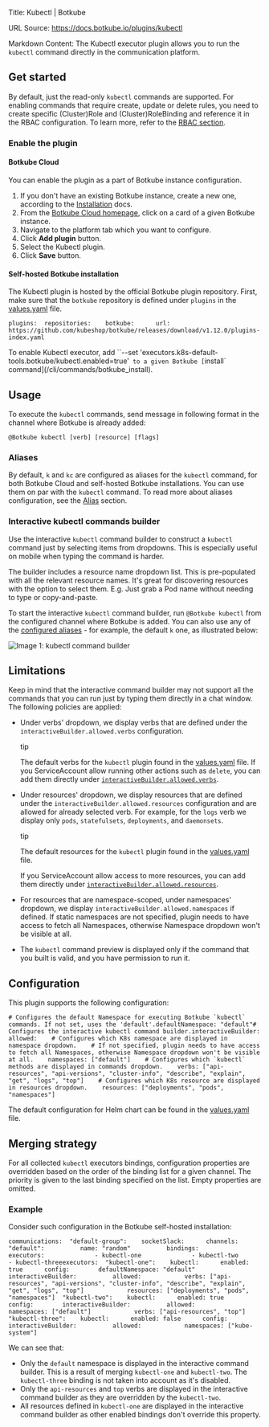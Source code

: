 Title: Kubectl | Botkube

URL Source: https://docs.botkube.io/plugins/kubectl

Markdown Content:
The Kubectl executor plugin allows you to run the `kubectl` command directly in the communication platform.

Get started[​](#get-started "Direct link to Get started")
---------------------------------------------------------

By default, just the read-only `kubectl` commands are supported. For enabling commands that require create, update or delete rules, you need to create specific (Cluster)Role and (Cluster)RoleBinding and reference it in the RBAC configuration. To learn more, refer to the [RBAC section](https://docs.botkube.io/features/rbac).

### Enable the plugin[​](#enable-the-plugin "Direct link to Enable the plugin")

#### Botkube Cloud[​](#botkube-cloud "Direct link to Botkube Cloud")

You can enable the plugin as a part of Botkube instance configuration.

1.  If you don't have an existing Botkube instance, create a new one, according to the [Installation](https://docs.botkube.io/) docs.
2.  From the [Botkube Cloud homepage](https://app.botkube.io/), click on a card of a given Botkube instance.
3.  Navigate to the platform tab which you want to configure.
4.  Click **Add plugin** button.
5.  Select the Kubectl plugin.
6.  Click **Save** button.

#### Self-hosted Botkube installation[​](#self-hosted-botkube-installation "Direct link to Self-hosted Botkube installation")

The Kubectl plugin is hosted by the official Botkube plugin repository. First, make sure that the `botkube` repository is defined under `plugins` in the [values.yaml](https://github.com/kubeshop/botkube/blob/main/helm/botkube/values.yaml) file.

```
plugins:  repositories:    botkube:      url: https://github.com/kubeshop/botkube/releases/download/v1.12.0/plugins-index.yaml
```

To enable Kubectl executor, add \`\`--set 'executors.k8s-default-tools.botkube/kubectl.enabled=true'` to a given Botkube [`install\` command\](/cli/commands/botkube\_install).

Usage[​](#usage "Direct link to Usage")
---------------------------------------

To execute the `kubectl` commands, send message in following format in the channel where Botkube is already added:

```
@Botkube kubectl [verb] [resource] [flags]
```

### Aliases[​](#aliases "Direct link to Aliases")

By default, `k` and `kc` are configured as aliases for the `kubectl` command, for both Botkube Cloud and self-hosted Botkube installations. You can use them on par with the `kubectl` command. To read more about aliases configuration, see the [Alias](https://docs.botkube.io/features/executing-commands#command-aliases) section.

### Interactive kubectl commands builder[​](#interactive-kubectl-commands-builder "Direct link to Interactive kubectl commands builder")

Use the interactive `kubectl` command builder to construct a `kubectl` command just by selecting items from dropdowns. This is especially useful on mobile when typing the command is harder.

The builder includes a resource name dropdown list. This is pre-populated with all the relevant resource names. It's great for discovering resources with the option to select them. E.g. Just grab a Pod name without needing to type or copy-and-paste.

To start the interactive `kubectl` command builder, run `@Botkube kubectl` from the configured channel where Botkube is added. You can also use any of the [configured aliases](https://docs.botkube.io/features/executing-commands#command-aliases) - for example, the default `k` one, as illustrated below:

![Image 1: kubectl command builder](https://docs.botkube.io/assets/images/kc-cmd-builder-90ea740becbf2c0f126436c4a6c013bd.gif)

Limitations[​](#limitations "Direct link to Limitations")
---------------------------------------------------------

Keep in mind that the interactive command builder may not support all the commands that you can run just by typing them directly in a chat window. The following policies are applied:

*   Under verbs' dropdown, we display verbs that are defined under the `interactiveBuilder.allowed.verbs` configuration.
    
    tip
    
    The default verbs for the `kubectl` plugin found in the [values.yaml](https://github.com/kubeshop/botkube/blob/main/helm/botkube/values.yaml) file. If you ServiceAccount allow running other actions such as `delete`, you can add them directly under [`interactiveBuilder.allowed.verbs`](#configuration).
    
*   Under resources' dropdown, we display resources that are defined under the `interactiveBuilder.allowed.resources` configuration and are allowed for already selected verb. For example, for the `logs` verb we display only `pods`, `statefulsets`, `deployments`, and `daemonsets`.
    
    tip
    
    The default resources for the `kubectl` plugin found in the [values.yaml](https://github.com/kubeshop/botkube/blob/main/helm/botkube/values.yaml) file.
    
    If you ServiceAccount allow access to more resources, you can add them directly under [`interactiveBuilder.allowed.resources`](#configuration).
    
*   For resources that are namespace-scoped, under namespaces' dropdown, we display `interactiveBuilder.allowed.namespaces` if defined. If static namespaces are not specified, plugin needs to have access to fetch all Namespaces, otherwise Namespace dropdown won't be visible at all.
    
*   The `kubectl` command preview is displayed only if the command that you built is valid, and you have permission to run it.
    

Configuration[​](#configuration "Direct link to Configuration")
---------------------------------------------------------------

This plugin supports the following configuration:

```
# Configures the default Namespace for executing Botkube `kubectl` commands. If not set, uses the 'default'.defaultNamespace: "default"# Configures the interactive kubectl command builder.interactiveBuilder:  allowed:    # Configures which K8s namespace are displayed in namespace dropdown.    # If not specified, plugin needs to have access to fetch all Namespaces, otherwise Namespace dropdown won't be visible at all.    namespaces: ["default"]    # Configures which `kubectl` methods are displayed in commands dropdown.    verbs: ["api-resources", "api-versions", "cluster-info", "describe", "explain", "get", "logs", "top"]    # Configures which K8s resource are displayed in resources dropdown.    resources: ["deployments", "pods", "namespaces"]
```

The default configuration for Helm chart can be found in the [values.yaml](https://github.com/kubeshop/botkube/blob/main/helm/botkube/values.yaml) file.

Merging strategy[​](#merging-strategy "Direct link to Merging strategy")
------------------------------------------------------------------------

For all collected `kubectl` executors bindings, configuration properties are overridden based on the order of the binding list for a given channel. The priority is given to the last binding specified on the list. Empty properties are omitted.

### Example[​](#example "Direct link to Example")

Consider such configuration in the Botkube self-hosted installation:

```
communications:  "default-group":    socketSlack:      channels:        "default":          name: "random"          bindings:            executors:              - kubectl-one              - kubectl-two              - kubectl-threeexecutors:  "kubectl-one":    kubectl:      enabled: true      config:        defaultNamespace: "default"        interactiveBuilder:          allowed:            verbs: ["api-resources", "api-versions", "cluster-info", "describe", "explain", "get", "logs", "top"]            resources: ["deployments", "pods", "namespaces"]  "kubectl-two":    kubectl:      enabled: true      config:        interactiveBuilder:          allowed:            namespaces: ["default"]            verbs: ["api-resources", "top"]  "kubectl-three":    kubectl:      enabled: false      config:        interactiveBuilder:          allowed:            namespaces: ["kube-system"]
```

We can see that:

*   Only the `default` namespace is displayed in the interactive command builder. This is a result of merging `kubectl-one` and `kubectl-two`. The `kubectl-three` binding is not taken into account as it's disabled.
*   Only the `api-resources` and `top` verbs are displayed in the interactive command builder as they are overridden by the `kubectl-two`.
*   All resources defined in `kubectl-one` are displayed in the interactive command builder as other enabled bindings don't override this property.
